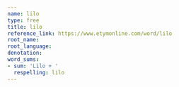 ```yaml
---
name: lilo
type: free
title: lilo
reference_link: https://www.etymonline.com/word/lilo
root_name: 
root_language: 
denotation: 
word_sums:
- sum: 'Lilo + '
  respelling: lilo
---
```

